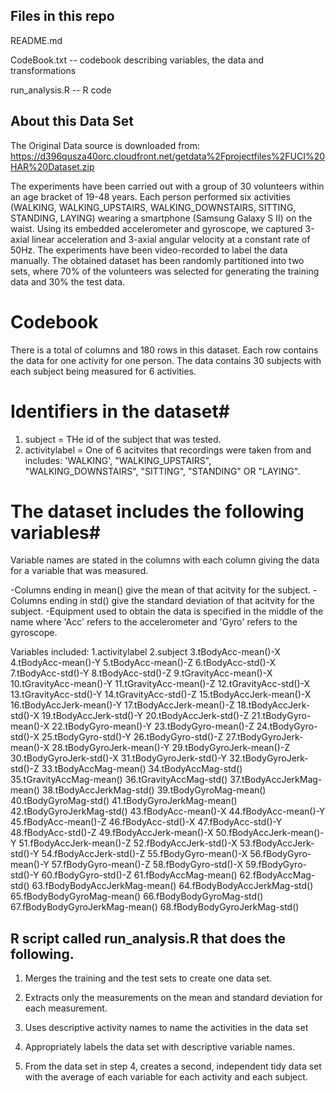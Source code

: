## Files in this repo

README.md 

CodeBook.txt -- codebook describing variables, the data and transformations

run_analysis.R --  R code


## About this Data Set

The Original Data source is downloaded from:
https://d396qusza40orc.cloudfront.net/getdata%2Fprojectfiles%2FUCI%20HAR%20Dataset.zip


The experiments have been carried out with a group of 30 volunteers within an age bracket of 19-48 years. Each person performed six activities (WALKING, WALKING_UPSTAIRS, WALKING_DOWNSTAIRS, SITTING, STANDING, LAYING) wearing a smartphone (Samsung Galaxy S II) on the waist. Using its embedded accelerometer and gyroscope, we captured 3-axial linear acceleration and 3-axial angular velocity at a constant rate of 50Hz. The experiments have been video-recorded to label the data manually. The obtained dataset has been randomly partitioned into two sets, where 70% of the volunteers was selected for generating the training data and 30% the test data. 

# Codebook #

There is a total of columns and 180 rows in this dataset. Each row contains the data for one activity for one person.
The data contains 30 subjects with each subject being measured for 6 activities.

# Identifiers in the dataset#
  1. subject = THe id of the subject that was tested.
  2. activitylabel = One of 6 acitvites that recordings were taken from and includes: 'WALKING', "WALKING_UPSTAIRS", "WALKING_DOWNSTAIRS", "SITTING", "STANDING" OR "LAYING".

# The dataset includes the following variables#

Variable names are stated in the columns with each column giving the data for a variable that was measured.

-Columns ending in mean() give the mean of that acitvity for the subject.
-Columns ending in std() give the standard deviation of that acitvity for the subject.
-Equipment used to obtain the data is specified in the middle of the name where 'Acc' refers to the accelerometer and 'Gyro' refers to the gyroscope. 
 
Variables included: 
1.activitylabel 
2.subject 
3.tBodyAcc-mean()-X
4.tBodyAcc-mean()-Y 
5.tBodyAcc-mean()-Z 
6.tBodyAcc-std()-X 
7.tBodyAcc-std()-Y 
8.tBodyAcc-std()-Z 
9.tGravityAcc-mean()-X 
10.tGravityAcc-mean()-Y 
11.tGravityAcc-mean()-Z 
12.tGravityAcc-std()-X 
13.tGravityAcc-std()-Y 
14.tGravityAcc-std()-Z 
15.tBodyAccJerk-mean()-X 
16.tBodyAccJerk-mean()-Y
17.tBodyAccJerk-mean()-Z 
18.tBodyAccJerk-std()-X
19.tBodyAccJerk-std()-Y
20.tBodyAccJerk-std()-Z
21.tBodyGyro-mean()-X
22.tBodyGyro-mean()-Y
23.tBodyGyro-mean()-Z 
24.tBodyGyro-std()-X 
25.tBodyGyro-std()-Y 
26.tBodyGyro-std()-Z 
27.tBodyGyroJerk-mean()-X 
28.tBodyGyroJerk-mean()-Y
29.tBodyGyroJerk-mean()-Z
30.tBodyGyroJerk-std()-X 
31.tBodyGyroJerk-std()-Y 
32.tBodyGyroJerk-std()-Z
33.tBodyAccMag-mean()
34.tBodyAccMag-std() 
35.tGravityAccMag-mean() 
36.tGravityAccMag-std() 
37.tBodyAccJerkMag-mean()
38.tBodyAccJerkMag-std()
39.tBodyGyroMag-mean()
40.tBodyGyroMag-std()
41.tBodyGyroJerkMag-mean()
42.tBodyGyroJerkMag-std()
43.fBodyAcc-mean()-X 
44.fBodyAcc-mean()-Y 
45.fBodyAcc-mean()-Z
46.fBodyAcc-std()-X
47.fBodyAcc-std()-Y 
48.fBodyAcc-std()-Z
49.fBodyAccJerk-mean()-X 
50.fBodyAccJerk-mean()-Y 
51.fBodyAccJerk-mean()-Z 
52.fBodyAccJerk-std()-X 
53.fBodyAccJerk-std()-Y
54.fBodyAccJerk-std()-Z
55.fBodyGyro-mean()-X 
56.fBodyGyro-mean()-Y 
57.fBodyGyro-mean()-Z
58.fBodyGyro-std()-X
59.fBodyGyro-std()-Y
60.fBodyGyro-std()-Z 
61.fBodyAccMag-mean()
62.fBodyAccMag-std()
63.fBodyBodyAccJerkMag-mean()
64.fBodyBodyAccJerkMag-std() 
65.fBodyBodyGyroMag-mean() 
66.fBodyBodyGyroMag-std()
67.fBodyBodyGyroJerkMag-mean() 
68.fBodyBodyGyroJerkMag-std()

## R script called run_analysis.R that does the following.

1. Merges the training and the test sets to create one data set.

2. Extracts only the measurements on the mean and standard deviation for each measurement.

3. Uses descriptive activity names to name the activities in the data set

4. Appropriately labels the data set with descriptive variable names.

5. From the data set in step 4, creates a second, independent tidy data set with the average of each variable for each activity and each subject.
